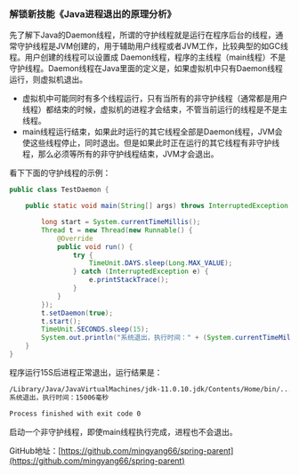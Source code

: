 ### 解锁新技能《Java进程退出的原理分析》

先了解下Java的Daemon线程，所谓的守护线程就是运行在程序后台的线程，通常守护线程是JVM创建的，用于辅助用户线程或者JVM工作，比较典型的如GC线程。用户创建的线程可以设置成 Daemon线程，程序的主线程（main线程）不是守护线程。Daemon线程在Java里面的定义是，如果虚拟机中只有Daemon线程运行，则虚拟机退出。

- 虚拟机中可能同时有多个线程运行，只有当所有的非守护线程（通常都是用户线程）都结束的时候，虚拟机的进程才会结束，不管当前运行的线程是不是主线程。
- main线程运行结束，如果此时运行的其它线程全部是Daemon线程，JVM会使这些线程停止，同时退出。但是如果此时正在运行的其它线程有非守护线程，那么必须等所有的非守护线程结束，JVM才会退出。

看下下面的守护线程的示例：

```java
public class TestDaemon {

    public static void main(String[] args) throws InterruptedException {

        long start = System.currentTimeMillis();
        Thread t = new Thread(new Runnable() {
            @Override
            public void run() {
                try {
                    TimeUnit.DAYS.sleep(Long.MAX_VALUE);
                } catch (InterruptedException e) {
                    e.printStackTrace();
                }
            }
        });
        t.setDaemon(true);
        t.start();
        TimeUnit.SECONDS.sleep(15);
        System.out.println("系统退出，执行时间：" + (System.currentTimeMillis() - start)+"毫秒");
    }
}
```

程序运行15S后进程正常退出，运行结果是：

```sh
/Library/Java/JavaVirtualMachines/jdk-11.0.10.jdk/Contents/Home/bin/...
系统退出，执行时间：15006毫秒

Process finished with exit code 0
```

启动一个非守护线程，即使main线程执行完成，进程也不会退出。



GitHub地址：[https://github.com/mingyang66/spring-parent](https://github.com/mingyang66/spring-parent)

